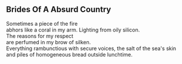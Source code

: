 Brides Of A Absurd Country
--------------------------
Sometimes a piece of the fire  
abhors like a coral in my arm. Lighting from oily silicon.  
The reasons for my respect  
are perfumed in my brow of silken.  
Everything rambunctious with secure voices, the salt of the sea's skin  
and piles of homogeneous bread outside lunchtime.  
